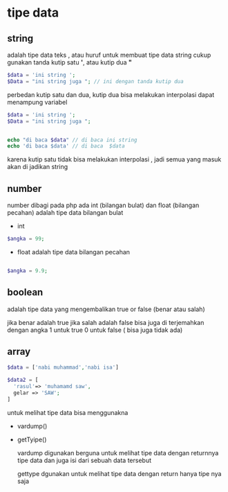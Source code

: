 # tipe data

## string
adalah tipe data teks , atau huruf
untuk membuat tipe data string cukup gunakan tanda kutip satu **'**, atau kutip dua **"**

```php
$data = 'ini string ';
$Data = "ini string juga "; // ini dengan tanda kutip dua
```

perbedan kutip satu dan dua,
kutip dua bisa melakukan interpolasi dapat menampung variabel

```php
$data = 'ini string ';
$Data = "ini string juga ";


echo "di baca $data" // di baca ini string
echo 'di baca $data' // di baca  $data
```
karena kutip satu tidak bisa melakukan interpolasi , jadi semua yang masuk akan di jadikan string



## number

number dibagi pada php ada int (bilangan bulat) dan float (bilangan pecahan)
adalah tipe data bilangan bulat

- int
```php
$angka = 99;

```

- float
adalah tipe data bilangan pecahan

```php

$angka = 9.9;
```

## boolean
adalah tipe data yang mengembalikan true or false (benar atau salah)

jika benar adalah true
jika salah adalah false
bisa juga di terjemahkan dengan angka
1 untuk true
0 untuk false ( bisa juga tidak ada)
## array
```php
$data = ['nabi muhammad','nabi isa']

$data2 = [
  'rasul'=> 'muhamamd saw',
  gelar => 'SAW';
]

```

untuk melihat tipe data bisa menggunakna

- vardump()
- getTyipe()
  

  vardump digunakan berguna untuk melihat tipe data dengan returnnya tipe data dan juga isi dari sebuah data tersebut


  gettype dgunakan untuk melihat tipe data dengan return hanya tipe nya saja